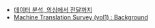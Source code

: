 * <a href = "https://jehyunlee.github.io/2021/10/14/Python-DS-86-datadoubt/"> 데이터 분석, 의심에서 전달까지 </a>
* <a href = "https://www.youtube.com/watch?v=KQfvEg-fGMw"> Machine Translation Survey (vol1) : Background </a>
